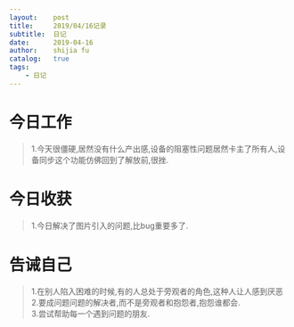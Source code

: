 ```yaml
---
layout:    post
title:     2019/04/16记录
subtitle:  日记
date:      2019-04-16
author:    shijia fu
catalog:   true
tags:
    - 日记
---
```


# 今日工作   
> 1.今天很僵硬,居然没有什么产出感,设备的阻塞性问题居然卡主了所有人,设备同步这个功能仿佛回到了解放前,很挫.

# 今日收获   
> 1.今日解决了图片引入的问题,比bug重要多了.

# 告诫自己    
> 1.在别人陷入困难的时候,有的人总处于旁观者的角色,这种人让人感到厌恶    
> 2.要成问题问题的解决者,而不是旁观者和抱怨者,抱怨谁都会.    
> 3.尝试帮助每一个遇到问题的朋友.   
